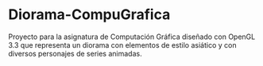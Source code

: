# Diorama-CompuGrafica
Proyecto para la asignatura de Computación Gráfica diseñado con OpenGL 3.3 que representa un diorama con elementos de estilo asiático y con diversos personajes de series animadas.
